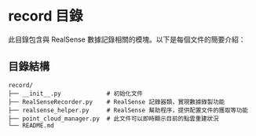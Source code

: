 # record 目錄

此目錄包含與 RealSense 數據記錄相關的模塊。以下是每個文件的簡要介紹：

## 目錄結構

```plaintext
record/
├── __init__.py             # 初始化文件
├── RealSenseRecorder.py    # RealSense 記錄器類，實現數據錄製功能
├── realsense_helper.py     # RealSense 幫助程序，提供配置文件的獲取等功能
├── point_cloud_manager.py  # 此文件可以即時顯示目前的點雲重建狀況
└── README.md
